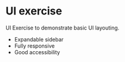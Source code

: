 UI exercise
==============================

UI Exercise to demonstrate basic UI layouting.

- Expandable sidebar
- Fully responsive
- Good accessibility